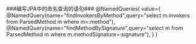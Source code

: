 ###编写JPA中的命名查询的语句###
@NamedQueries(
	value={
		@NamedQuery(name="findInvokersByMethod",query="select m.invokers from ParsedMethod m where m=:method"),
		@NamedQuery(name="findMethodBySignature",query="select m from ParsedMethod m where m.methodSignature=:signature"),
	}
)
